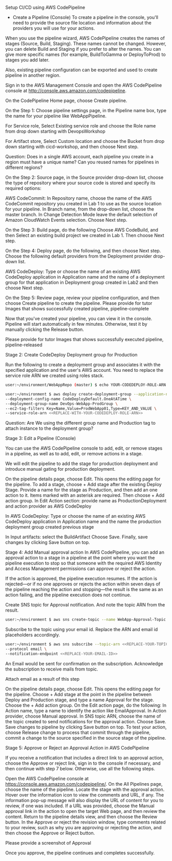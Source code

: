 Setup CI/CD using AWS CodePipeline


- Create a Pipeline (Console)
To create a pipeline in the console, you'll need to provide the source file location and information about the providers you will use for your actions.

When you use the pipeline wizard, AWS CodePipeline creates the names of stages (Source, Build, Staging).
These names cannot be changed. 
However, you can delete Build and Staging if you prefer to alter the names. 
You can give more specific names (for example, BuildToGamma or DeployToProd) to stages you add later.

Also, existing pipeline configuration can be exported and used to create pipeline in another region.

Sign in to the AWS Management Console and open the AWS CodePipeline console at http://console.aws.amazon.com/codepipeline.

On the CodePipeline Home page, choose Create pipeline.

On the Step 1: Choose pipeline settings page, in the Pipeline name box, type the name for your pipeline like WebAppPipeline.

For Service role, Select Existing service role and choose the Role name from drop down starting with DevopsWorkshop

For Artifact store, Select Custom location and choose the Bucket from drop down starting with cicd-workshop, and then choose Next step.

Question: Does in a single AWS account, each pipeline you create in a region must have a unique name? 
          Can you reused names for pipelines in different regions?



On the Step 2: 
Source page, in the Source provider drop-down list, choose the type of repository where your source code is stored and specify its required options:

AWS CodeCommit: 
In Repository name, choose the name of the AWS CodeCommit repository you created in Lab 1 to use as the source location for your pipeline. 
In Branch name, from the drop-down list, choose the master branch.
In Change Detection Mode leave the default selection of Amazon CloudWatch Events selection. Choose Next step.

On the Step 3: 
Build page, do the following
Choose AWS CodeBuild, and then Select an existing build project we created in Lab 1.
Then choose Next step.

On the Step 4: 
Deploy page, do the following, and then choose Next step.
Choose the following default providers from the Deployment provider drop-down list.

AWS CodeDeploy: 
Type or choose the name of an existing AWS CodeDeploy application in Application name and the name of a deployment group for that application in Deployment group created in Lab2 and then choose Next step.

On the Step 5: 
Review page, review your pipeline configuration, and then choose Create pipeline to create the pipeline.
Please provide for tutor Images that shows successfully created pipeline, pipeline-complete

Now that you've created your pipeline, you can view it in the console. 
Pipeline will start automatically in few minutes. 
Otherwise, test it by manually clicking the Release button.

Please provide for tutor Images that shows successfully executed pipeline, pipeline-released

Stage 2: Create CodeDeploy Deployment group for Production

Run the following to create a deployment group and associates it with the specified application and the user's AWS account. You need to replace the service role ARN we created using roles stack.
```sh
user:~/environment/WebAppRepo (master) $ echo YOUR-CODEDEPLOY-ROLE-ARN: $(aws cloudformation describe-stacks --stack-name DevopsWorkshop-roles | jq -r '.Stacks[0].Outputs[]|select(.OutputKey=="CodeDeployRoleArn")|.OutputValue')
```

```sh
user:~/environment $ aws deploy create-deployment-group --application-name DevOps-WebApp  \
--deployment-config-name CodeDeployDefault.OneAtATime \
--deployment-group-name DevOps-WebApp-ProdGroup \
--ec2-tag-filters Key=Name,Value=ProdWebApp01,Type=KEY_AND_VALUE \
--service-role-arn <<REPLACE-WITH-YOUR-CODEDEPLOY-ROLE-ARN>>
```

 Question: Are We using the different group name and Production tag to attach instance to the deployment group?

Stage 3: Edit a Pipeline (Console)

You can use the AWS CodePipeline console to add, edit, or remove stages in a pipeline, as well as to add, edit, or remove actions in a stage.

We will edit the pipeline to add the stage for production deployment and introduce manual gating for production deployment.

On the pipeline details page, choose Edit.
This opens the editing page for the pipeline.
To add a stage, choose + Add stage after the existing Deploy Stage.
Provide a name for the stage as Production, and then add an one action to it. 
Items marked with an asterisk are required.
Then choose + Add action group. 
In Edit Action section: provide name as ProductionDeployment and action provider as AWS CodeDeploy

In AWS CodeDeploy: 
Type or choose the name of an existing AWS CodeDeploy application in Application name and the name the production deployment group created previous stage

In Input artifacts: 
select the BuildArtifact
Choose Save.
Finally, save changes by clicking Save button on top.

Stage 4: 
Add Manual approval action
In AWS CodePipeline, you can add an approval action to a stage in a pipeline at the point where you want the pipeline execution to stop so that someone with the required AWS Identity and Access Management permissions can approve or reject the action.

If the action is approved, the pipeline execution resumes. 
If the action is rejected—or if no one approves or rejects the action within seven days of the pipeline reaching the action and stopping—the result is the same as an action failing, and the pipeline execution does not continue.

Create SNS topic for Approval notification. And note the topic ARN from the result.

```sh
user:~/environment $ aws sns create-topic --name WebApp-Approval-Topic --region <YOUR-REGION>
```

Subscribe to the topic using your email id. Replace the ARN and email id placeholders accordingly.

```sh
user:~/environment $ aws sns subscribe --topic-arn <<REPLACE-YOUR-TOPIC-ARN>> \
--protocol email \
--notification-endpoint <<REPLACE-YOUR-EMAIL-ID>>
```
An Email would be sent for confirmation on the subscription. 
Acknowledge the subscription to receive mails from topic.

Attach email as a result of this step

On the pipeline details page, choose Edit. 
This opens the editing page for the pipeline. 
Choose + Add stage at the point in the pipeline between Deploy and Production stage, and type a name Approval for the stage.
Choose the + Add action group.
On the Edit action page, do the following:
In Action name, type a name to identify the action like EmailApproval.
In Action provider, choose Manual approval.
In SNS topic ARN, choose the name of the topic created to send notifications for the approval action.
Choose Save.
Save changes to pipeline by clicking Save button on top.
To test your action, choose Release change to process that commit through the pipeline, commit a change to the source specified in the source stage of the pipeline.

Stage 5: Approve or Reject an Approval Action in AWS CodePipeline

If you receive a notification that includes a direct link to an approval action, choose the Approve or reject link, sign in to the console if necessary, and then continue with step 7 below. Otherwise, use all the following steps.

Open the AWS CodePipeline console at https://console.aws.amazon.com/codepipeline/.
On the All Pipelines page, choose the name of the pipeline.
Locate the stage with the approval action.
Hover over the information icon to view the comments and URL, if any. 
The information pop-up message will also display the URL of content for you to review, if one was included.
If a URL was provided, choose the Manual approval link in the action to open the target Web page, and then review the content.
Return to the pipeline details view, and then choose the Review button.
In the Approve or reject the revision window, type comments related to your review, such as why you are approving or rejecting the action, and then choose the Approve or Reject button.

Please provide a screenshot of Approval

Once you approve, the pipeline continues and completes successfully. 

